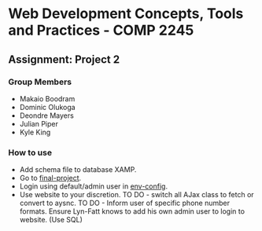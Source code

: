 # Web Development Concepts, Tools and Practices - COMP 2245
## Assignment: Project 2
### Group Members
- Makaio Boodram
- Dominic Olukoga
- Deondre Mayers
- Julian Piper
- Kyle King

### How to use
- Add schema file to database XAMP.
- Go to [final-project](.).
- Login using default/admin user in [env-config](/server/env-config.php).
- Use website to your discretion.
TO DO - switch all AJax class to fetch or convert to aysnc.
TO DO - Inform user of specific phone number formats.
Ensure Lyn-Fatt knows to add his own admin user to login to website. (Use SQL)